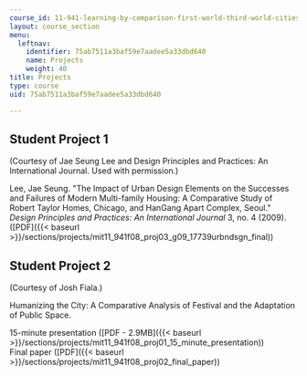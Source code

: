 ```yaml
---
course_id: 11-941-learning-by-comparison-first-world-third-world-cities-fall-2008
layout: course_section
menu:
  leftnav:
    identifier: 75ab7511a3baf59e7aadee5a33dbd640
    name: Projects
    weight: 40
title: Projects
type: course
uid: 75ab7511a3baf59e7aadee5a33dbd640

---
```


Student Project 1
-----------------

(Courtesy of Jae Seung Lee and Design Principles and Practices: An International Journal. Used with permission.)

Lee, Jae Seung. "The Impact of Urban Design Elements on the Successes and Failures of Modern Multi-family Housing: A Comparative Study of Robert Taylor Homes, Chicago, and HanGang Apart Complex, Seoul."  _Design Principles and Practices: An International Journal_ 3, no. 4 (2009). ([PDF]({{< baseurl >}}/sections/projects/mit11_941f08_proj03_g09_17739urbndsgn_final))

Student Project 2
-----------------

(Courtesy of Josh Fiala.)

Humanizing the City: A Comparative Analysis of Festival and the Adaptation of Public Space.

15-minute presentation ([PDF - 2.9MB]({{< baseurl >}}/sections/projects/mit11_941f08_proj01_15_minute_presentation))  
Final paper ([PDF]({{< baseurl >}}/sections/projects/mit11_941f08_proj02_final_paper))